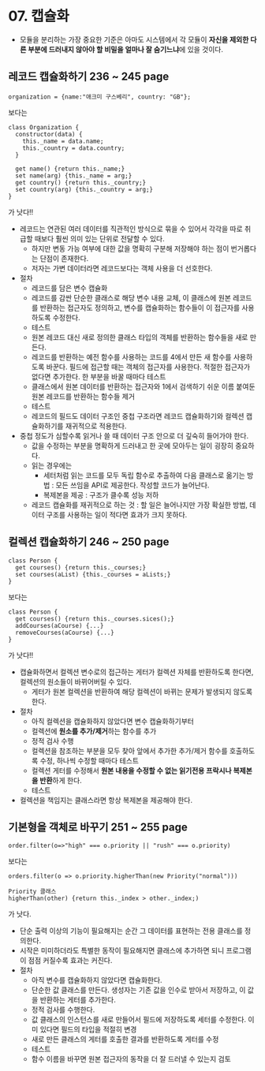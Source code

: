 # 07. 캡슐화

- 모듈을 분리하는 가장 중요한 기준은 아마도 시스템에서 각 모듈이 **자신을 제외한 다른 부분에 드러내지 않아야 할 비밀을 얼마나 잘 숨기느냐**에 있을 것이다.

## 레코드 캡슐화하기 236 ~ 245 page
```
organization = {name:"애크미 구스베리", country: "GB"};
```
보다는
```
class Organization {
  constructor(data) {
    this._name = data.name;
    this._country = data.country;
  }
  
  get name() {return this._name;}
  set name(arg) {this._name = arg;}
  get country() {return this._country;}
  set country(arg) {this._country = arg;}
}  
```
가 낫다!!

- 레코드는 연관된 여러 데이터를 직관적인 방식으로 묶을 수 있어서 각각을 따로 취급할 때보다 훨씬 의미 있는 단위로 전달할 수 있다.
  - 하지만 변동 가능 여부에 대한 값을 명확히 구분해 저장해야 하는 점이 번거롭다는 단점이 존재한다.
  - 저자는 가변 데이터라면 레코드보다는 객체 사용을 더 선호한다.
- 절차 
  - 레코드를 담은 변수 캡슐화
  - 레코드를 감싼 단순한 클래스로 해당 변수 내용 교체, 이 클래스에 원본 레코드를 반환하는 접근자도 정의하고, 변수를 캡슐화하는 함수들이 이 접근자를 사용하도록 수정한다.
  - 테스트
  - 원본 레코드 대신 새로 정의한 클래스 타입의 객체를 반환하는 함수들을 새로 만든다.
  - 레코드를 반환하는 예전 함수를 사용하는 코드를 4에서 만든 새 함수를 사용하도록 바꾼다. 필드에 접근할 때는 객체의 접근자를 사용한다. 적절한 접근자가 없다면 추가한다. 한 부분을 바꿀 때마다 테스트
  - 클래스에서 원본 데이터를 반환하는 접근자와 1에서 검색하기 쉬운 이름 붙여둔 원본 레코드를 반환하는 함수들 제거
  - 테스트
  - 레코드의 필드도 데이터 구조인 중첩 구조라면 레코드 캡슐화하기와 컬렉션 캡슐화하기를 재귀적으로 적용한다. 
- 중첩 정도가 심할수록 읽거나 쓸 때 데이터 구조 안으로 더 깊숙히 들어가야 한다. 
  - 값을 수정하는 부분을 명확하게 드러내고 한 곳에 모아두는 일이 굉장히 중요하다.
  - 읽는 경우에는 
    - 세터처럼 읽는 코드를 모두 독립 함수로 추출하여 다음 클래스로 옮기는 방법 : 모든 쓰임을 API로 제공한다. 작성할 코드가 늘어난다. 
    - 복제본을 제공 : 구조가 클수록 성능 저하 
  - 레코드 캡슐화를 재귀적으로 하는 것 : 할 일은 늘어나지만 가장 확실한 방법, 데이터 구조를 사용하는 일이 적다면 효과가 크지 못하다. 

## 컬렉션 캡슐화하기 246 ~ 250 page 
```
class Person {
  get courses() {return this._courses;}
  set courses(aList) {this._courses = aLists;}
}
```
보다는
```
class Person {
  get courses() {return this._courses.sices();}
  addCourses(aCourse) {...}
  removeCourses(aCourse) {...}
}
```
가 낫다!!
- 캡슐화하면서 컬렉션 변수로의 접근하는 게터가 컬렉션 자체를 반환하도록 한다면, 컬렉션의 원소들이 바뀌어버릴 수 있다. 
  - 게터가 원본 컬렉션을 반환하여 해당 컬렉션이 바뀌는 문제가 발생되지 않도록 한다. 
- 절차
  - 아직 컬렉션을 캡슐화하지 않았다면 변수 캡슐화하기부터
  - 컬렉션에 **원소를 추가/제거**하는 함수를 추가
  - 정적 검사 수행
  - 컬렉션을 참조하는 부분을 모두 찾아 앞에서 추가한 추가/제거 함수를 호출하도록 수정, 하나씩 수정할 때마다 테스트
  - 컬렉션 게터를 수정해서 **원본 내용을 수정할 수 없는 읽기전용 프락시나 복제본을 반환**하게 한다.
  - 테스트
- 컬렉션을 책임지는 클래스라면 항상 복제본을 제공해야 한다. 

## 기본형을 객체로 바꾸기 251 ~ 255 page
```
order.filter(o=>"high" === o.priority || "rush" === o.priority)
```
보다는
```
orders.filter(o => o.priority.higherThan(new Priority("normal")))

Priority 클래스
higherThan(other) {return this._index > other._index;)
```
가 낫다.

- 단순 출력 이상의 기능이 필요해지는 순간 그 데이터를 표현하는 전용 클래스를 정의한다.
- 시작은 미미하더라도 특별한 동작이 필요해지면 클래스에 추가하면 되니 프로그램이 점점 커질수록 효과는 커진다. 
- 절차
  - 아직 변수를 캡슐화하지 않았다면 캡슐화한다.
  - 단순한 값 클래스를 만든다. 생성자는 기존 값을 인수로 받아서 저장하고, 이 값을 반환하는 게터를 추가한다.
  - 정적 검사를 수행한다.
  - 값 클래스의 인스턴스를 새로 만들어서 필드에 저장하도록 세터를 수정한다. 이미 있다면 필드의 타입을 적절히 변경
  - 새로 만든 클래스의 게터를 호출한 결과를 반환하도록 게터를 수정
  - 테스트
  - 함수 이름을 바꾸면 원본 접근자의 동작을 더 잘 드러낼 수 있는지 검토 
